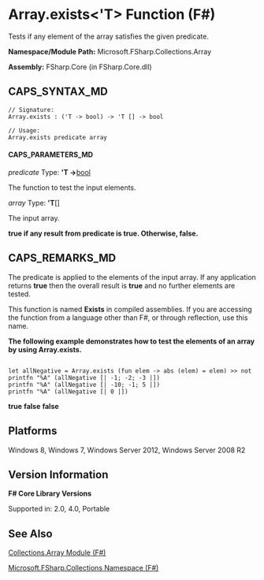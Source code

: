 # Array.exists<'T> Function (F#)

Tests if any element of the array satisfies the given predicate.

**Namespace/Module Path:** Microsoft.FSharp.Collections.Array

**Assembly:** FSharp.Core (in FSharp.Core.dll)


## CAPS_SYNTAX_MD

```
// Signature:
Array.exists : ('T -> bool) -> 'T [] -> bool

// Usage:
Array.exists predicate array
```

#### CAPS_PARAMETERS_MD
*predicate*
Type: **'T -&gt;**[bool](http://msdn.microsoft.com/en-us/library/89c0cf9c-49ce-4207-a3be-555851a67dd5)


The function to test the input elements.


*array*
Type: **'T**[[]](http://msdn.microsoft.com/en-us/library/def20292-9aae-4596-9275-b94e594f8493)


The input array.



**true if any result from predicate is true. Otherwise, false.**
## CAPS_REMARKS_MD
The predicate is applied to the elements of the input array. If any application returns **true** then the overall result is **true** and no further elements are tested.

This function is named **Exists** in compiled assemblies. If you are accessing the function from a language other than F#, or through reflection, use this name.

**The following example demonstrates how to test the elements of an array by using Array.exists.**
```

let allNegative = Array.exists (fun elem -> abs (elem) = elem) >> not
printfn "%A" (allNegative [| -1; -2; -3 |])
printfn "%A" (allNegative [| -10; -1; 5 |])
printfn "%A" (allNegative [| 0 |])
```

**true**
**false**
**false**
## Platforms
Windows 8, Windows 7, Windows Server 2012, Windows Server 2008 R2


## Version Information
**F# Core Library Versions**

Supported in: 2.0, 4.0, Portable




## See Also
[Collections.Array Module &#40;F&#35;&#41;](Collections.Array+Module+%28F%23%29.md)

[Microsoft.FSharp.Collections Namespace &#40;F&#35;&#41;](Microsoft.FSharp.Collections+Namespace+%28F%23%29.md)


